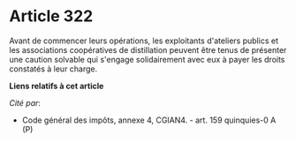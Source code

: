 # Article 322

Avant de commencer leurs opérations, les exploitants d'ateliers publics et les associations coopératives de distillation
peuvent être tenus de présenter une caution solvable qui s'engage solidairement avec eux à payer les droits constatés à leur
charge.

**Liens relatifs à cet article**

_Cité par_:

  - Code général des impôts, annexe 4, CGIAN4. - art. 159 quinquies-0 A (P)
